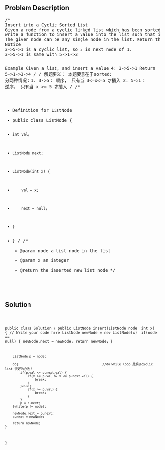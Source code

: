 <!--
<style>
  body { font-family: Arial, sans-serif; }
  .container { max-width: 100%; margin: 0 auto; padding: 10px; }
  .comment-block { background-color: #f9f9f9; padding: 10px; border-left: 5px solid #ccc; max-width: 200px; margin: 20px auto; overflow-wrap: break-word; white-space: pre-wrap; }
  .code-block { background-color: #f4f4f4; padding: 10px; border: 1px solid #ddd; max-width: 50%; margin: 20px auto; overflow-wrap: break-word; white-space: pre-wrap; }
</style>
-->

<div class='container'>
<h2>Problem Description</h2>
<div class='comment-block'>
<pre>
/*
Insert into a Cyclic Sorted List
Given a node from a cyclic linked list which has been sorted, 
write a function to insert a value into the list such that it remains a cyclic sorted list. 
The given node can be any single node in the list. Return the inserted new node.
Notice
3->5->1 is a cyclic list, so 3 is next node of 1.
3->5->1 is same with 5->1->3


Example
Given a list, and insert a value 4:
3->5->1
Return 5->1->3->4
*/
/*
解题要义：
本题要意在于sorted:
分两种情况：1. 3->5： 顺序， 只有当  3<=x<=5 才插入
          2. 5->1： 逆序， 只有当  x >= 5 才插入
*/
          /**
 * Definition for ListNode
 * public class ListNode {
 *     int val;
 *     ListNode next;
 *     ListNode(int x) {
 *         val = x;
 *         next = null;
 *     }
 * }
 */
    /**
     * @param node a list node in the list
     * @param x an integer
     * @return the inserted new list node
     */
</pre>
</div>

<h2>Solution</h2>
<div class='code-block'>
<pre><code class='language-java'>


public class Solution {
    public ListNode insert(ListNode node, int x) {
        // Write your code here
        ListNode newNode = new ListNode(x);
        if(node == null) {
            newNode.next = newNode;
            return newNode;
        }
        
        ListNode p = node;

        do{												//do while loop 是解决cyclic list 很好的办法！
            if(p.val <= p.next.val) {
                if(x >= p.val && x <= p.next.val) {
                    break;
                }
            }else{
                if(x >= p.val) {
                    break;
                }
            }
            p = p.next;
        }while(p != node);
        
        newNode.next = p.next;
        p.next = newNode;
        
        return newNode;
    }
}</code></pre>
</div>
</div>
